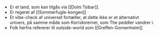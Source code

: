 - Er et land, som kan tilgås via [[Dolni Tsibar]].
- Er regeret af [[Sommerfugle-kongen]]
- Et vibe-check af universet fortæller, at dette ikke er et alternativt univers, på samme måde som Korridorerner, som The peddler vandrer i.
- Folk herfra refererer til outside-world som [[Greffen-Gornenheim]]